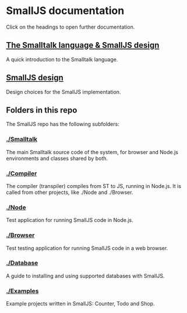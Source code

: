 # SmallJS documentation

Click on the headings to open further documentation.

## [The Smalltalk language & SmallJS design](Language.md)

A quick introduction to the Smalltalk language.

## [SmallJS design](Design.md)

Design choices for the SmallJS implementation.

## Folders in this repo

The SmallJS repo has the following subfolders:

### [./Smalltalk](../Smalltalk/Smalltalk.md)

The main Smalltalk source code of the system, for browser and Node.js environments and classes shared by both.

### [./Compiler](../Compiler/Compiler.md)

The compiler (transpiler) compiles from ST to JS, running in Node.js.
It is called from other projects, like ./Node and ./Browser.

### [./Node](../Node/Node.md)

Test application for running SmallJS code in Node.js.

### [./Browser](../Browser/Browser.md)

Test testing application for running SmallJS code in a web browser.

### [./Database](../Database/Database.md)

A guide to installing and using supported databases with SmallJS.

### [./Examples](../Examples/Examples.md)

Example projects written in SmallJS: Counter, Todo and Shop.

